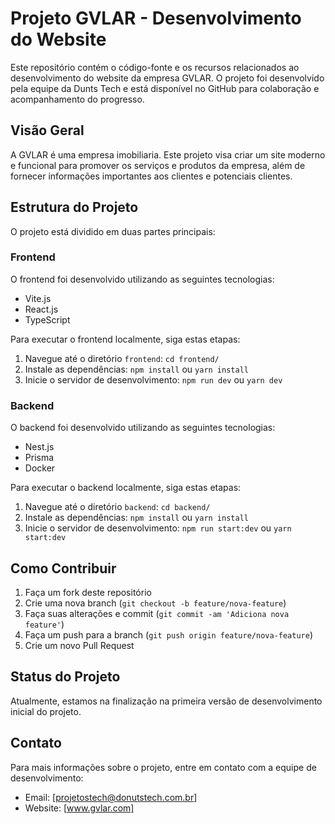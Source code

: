 # Projeto GVLAR - Desenvolvimento do Website

Este repositório contém o código-fonte e os recursos relacionados ao desenvolvimento do website da empresa GVLAR. O projeto foi desenvolvido pela equipe da Dunts Tech e está disponível no GitHub para colaboração e acompanhamento do progresso.

## Visão Geral

A GVLAR é uma empresa imobiliaria. Este projeto visa criar um site moderno e funcional para promover os serviços e produtos da empresa, além de fornecer informações importantes aos clientes e potenciais clientes.

## Estrutura do Projeto

O projeto está dividido em duas partes principais:

### Frontend

O frontend foi desenvolvido utilizando as seguintes tecnologias:

- Vite.js
- React.js
- TypeScript

Para executar o frontend localmente, siga estas etapas:

1. Navegue até o diretório `frontend`: `cd frontend/`
2. Instale as dependências: `npm install` ou `yarn install`
3. Inicie o servidor de desenvolvimento: `npm run dev` ou `yarn dev`

### Backend

O backend foi desenvolvido utilizando as seguintes tecnologias:

- Nest.js
- Prisma
- Docker

Para executar o backend localmente, siga estas etapas:

1. Navegue até o diretório `backend`: `cd backend/`
2. Instale as dependências: `npm install` ou `yarn install`
3. Inicie o servidor de desenvolvimento: `npm run start:dev` ou `yarn start:dev`

## Como Contribuir

1. Faça um fork deste repositório
2. Crie uma nova branch (`git checkout -b feature/nova-feature`)
3. Faça suas alterações e commit (`git commit -am 'Adiciona nova feature'`)
4. Faça um push para a branch (`git push origin feature/nova-feature`)
5. Crie um novo Pull Request

## Status do Projeto

Atualmente, estamos na finalização na primeira versão de desenvolvimento inicial do projeto.

## Contato

Para mais informações sobre o projeto, entre em contato com a equipe de desenvolvimento:

- Email: [projetostech@donutstech.com.br]
- Website: [www.gvlar.com]


